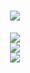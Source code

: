 
<h1 align="center">
  <a href="https://wwww.xwysyy.life/">
    <img src="https://readme-typing-svg.herokuapp.com/?lines=console.log(%22Hello%2C%20World!%22);欢迎来到xwysyy主页!&center=true&size=27">
  </a>
</h1>


<div align="center">
    <img  src="https://github-readme-stats-git-masterrstaa-rickstaa.vercel.app/api/top-langs/?username=xwysyy&hide_title=true&hide_border=true&layout=compact&langs_count=6&text_color=000&icon_color=fff&bg_color=0,52fa5a,4dfcff,c64dff&theme=graywhite" />
</div>

<div align="center">
    <img  src="https://codeforces-readme-api.xwysyy.cn/api/card?username=kmsgk" /><br>
    <img  src="https://codeforces-readme-api.xwysyy.cn/api/badge?username=kmsgk" />
</div>
